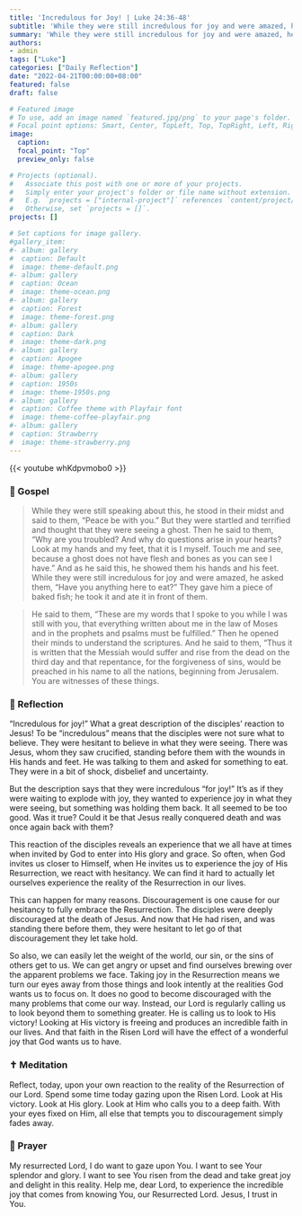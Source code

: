 ```yaml
---
title: 'Incredulous for Joy! | Luke 24:36-48'
subtitle: 'While they were still incredulous for joy and were amazed, he asked them, “Have you anything here to eat?” They gave him a piece of baked fish; he took it and ate it in front of them.  Luke 24:41–43'
summary: 'While they were still incredulous for joy and were amazed, he asked them, “Have you anything here to eat?” They gave him a piece of baked fish; he took it and ate it in front of them.  Luke 24:41–43'
authors:
- admin
tags: ["Luke"]
categories: ["Daily Reflection"]
date: "2022-04-21T00:00:00+08:00"
featured: false
draft: false

# Featured image
# To use, add an image named `featured.jpg/png` to your page's folder.
# Focal point options: Smart, Center, TopLeft, Top, TopRight, Left, Right, BottomLeft, Bottom, BottomRight
image:
  caption:
  focal_point: "Top"
  preview_only: false

# Projects (optional).
#   Associate this post with one or more of your projects.
#   Simply enter your project's folder or file name without extension.
#   E.g. `projects = ["internal-project"]` references `content/project/deep-learning/index.md`.
#   Otherwise, set `projects = []`.
projects: []

# Set captions for image gallery.
#gallery_item:
#- album: gallery
#  caption: Default
#  image: theme-default.png
#- album: gallery
#  caption: Ocean
#  image: theme-ocean.png
#- album: gallery
#  caption: Forest
#  image: theme-forest.png
#- album: gallery
#  caption: Dark
#  image: theme-dark.png
#- album: gallery
#  caption: Apogee
#  image: theme-apogee.png
#- album: gallery
#  caption: 1950s
#  image: theme-1950s.png
#- album: gallery
#  caption: Coffee theme with Playfair font
#  image: theme-coffee-playfair.png
#- album: gallery
#  caption: Strawberry
#  image: theme-strawberry.png
---
```


{{< youtube whKdpvmobo0 >}}

### :love_letter: Gospel
> While they were still speaking about this, he stood in their midst and said to them, “Peace be with you.” But they were startled and terrified and thought that they were seeing a ghost. Then he said to them, “Why are you troubled? And why do questions arise in your hearts? Look at my hands and my feet, that it is I myself. Touch me and see, because a ghost does not have flesh and bones as you can see I have.” And as he said this, he showed them his hands and his feet. While they were still incredulous for joy and were amazed, he asked them, “Have you anything here to eat?” They gave him a piece of baked fish; he took it and ate it in front of them.

> He said to them, “These are my words that I spoke to you while I was still with you, that everything written about me in the law of Moses and in the prophets and psalms must be fulfilled.” Then he opened their minds to understand the scriptures. And he said to them, “Thus it is written that the Messiah would suffer and rise from the dead on the third day and that repentance, for the forgiveness of sins, would be preached in his name to all the nations, beginning from Jerusalem. You are witnesses of these things.

### :speech_balloon: Reflection
“Incredulous for joy!”  What a great description of the disciples’ reaction to Jesus!  To be “incredulous” means that the disciples were not sure what to believe.  They were hesitant to believe in what they were seeing.  There was Jesus, whom they saw crucified, standing before them with the wounds in His hands and feet.  He was talking to them and asked for something to eat.  They were in a bit of shock, disbelief and uncertainty.

But the description says that they were incredulous “for joy!”  It’s as if they were waiting to explode with joy, they wanted to experience joy in what they were seeing, but something was holding them back.  It all seemed to be too good.  Was it true?  Could it be that Jesus really conquered death and was once again back with them?

This reaction of the disciples reveals an experience that we all have at times when invited by God to enter into His glory and grace.  So often, when God invites us closer to Himself, when He invites us to experience the joy of His Resurrection, we react with hesitancy.  We can find it hard to actually let ourselves experience the reality of the Resurrection in our lives.

This can happen for many reasons.  Discouragement is one cause for our hesitancy to fully embrace the Resurrection.  The disciples were deeply discouraged at the death of Jesus.  And now that He had risen, and was standing there before them, they were hesitant to let go of that discouragement they let take hold.  

So also, we can easily let the weight of the world, our sin, or the sins of others get to us.  We can get angry or upset and find ourselves brewing over the apparent problems we face.  Taking joy in the Resurrection means we turn our eyes away from those things and look intently at the realities God wants us to focus on.  It does no good to become discouraged with the many problems that come our way.  Instead, our Lord is regularly calling us to look beyond them to something greater.  He is calling us to look to His victory!  Looking at His victory is freeing and produces an incredible faith in our lives.  And that faith in the Risen Lord will have the effect of a wonderful joy that God wants us to have.

### :latin_cross: Meditation
Reflect, today, upon your own reaction to the reality of the Resurrection of our Lord.  Spend some time today gazing upon the Risen Lord.  Look at His victory.  Look at His glory.  Look at Him who calls you to a deep faith.  With your eyes fixed on Him, all else that tempts you to discouragement simply fades away.

### :pray: Prayer
My resurrected Lord, I do want to gaze upon You.  I want to see Your splendor and glory.  I want to see You risen from the dead and take great joy and delight in this reality.  Help me, dear Lord, to experience the incredible joy that comes from knowing You, our Resurrected Lord.  Jesus, I trust in You.
